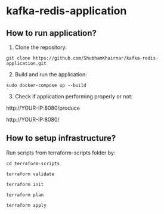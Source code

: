 # kafka-redis-application

## How to run application?
1. Clone the repository:

``
git clone https://github.com/ShubhamKhairnar/kafka-redis-application.git
``

2. Build and run the application:

``
sudo docker-compose up --build
``

3. Check if application performing properly or not:

http://YOUR-IP:8080/produce

http://YOUR-IP:8080/

## How to setup infrastructure?
Run scripts from terraform-scripts folder by:

``
cd terraform-scripts
``

``
terraform validate
``

``
terraform init
``

``
terraform plan
``

``
terraform apply
``
